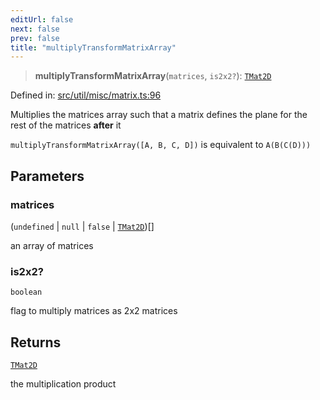 ```yaml
---
editUrl: false
next: false
prev: false
title: "multiplyTransformMatrixArray"
---
```


> **multiplyTransformMatrixArray**(`matrices`, `is2x2?`): [`TMat2D`](/api/type-aliases/tmat2d/)

Defined in: [src/util/misc/matrix.ts:96](https://github.com/fabricjs/fabric.js/blob/9a792f4b7b8031f02ec7ea4ce8c99f810e45cfec/src/util/misc/matrix.ts#L96)

Multiplies the matrices array such that a matrix defines the plane for the rest of the matrices **after** it

`multiplyTransformMatrixArray([A, B, C, D])` is equivalent to `A(B(C(D)))`

## Parameters

### matrices

(`undefined` \| `null` \| `false` \| [`TMat2D`](/api/type-aliases/tmat2d/))[]

an array of matrices

### is2x2?

`boolean`

flag to multiply matrices as 2x2 matrices

## Returns

[`TMat2D`](/api/type-aliases/tmat2d/)

the multiplication product
